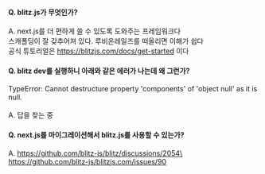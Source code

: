 
#### Q. blitz.js가 무엇인가?
A. next.js를 더 편하게 쓸 수 있도록 도와주는 프레임워크다\
스캐폴딩이 잘 갖추어져 있다. 루비온레일즈를 떠올리면 이해가 쉽다\
공식 튜토리얼은 https://blitzjs.com/docs/get-started 이다

#### Q. blitz dev를 실행하니 아래와 같은 에러가 나는데 왜 그런가?
TypeError: Cannot destructure property 'components' of 'object null' as it is null.\
\
A. 답을 찾는 중

#### Q. next.js를 마이그레이션해서 blitz.js를 사용할 수 있는가?
A. https://github.com/blitz-js/blitz/discussions/2054\
https://github.com/blitz-js/blitzjs.com/issues/90

